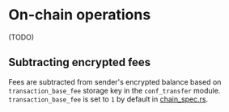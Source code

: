 # On-chain operations
(TODO)




## Subtracting encrypted fees

Fees are subtracted from sender's encrypted balance based on `transaction_base_fee` storage key in the `conf_transfer` module.
`transaction_base_fee` is set to `1` by default in [chain_spec.rs](https://github.com/LayerXcom/zero-chain/blob/67655966f3dd067011ea4fd215f128784b53ffd0/src/chain_spec.rs#L136).

